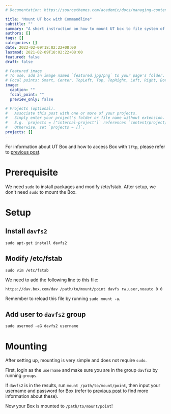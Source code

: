 ```yaml
---
# Documentation: https://sourcethemes.com/academic/docs/managing-content/

title: "Mount UT box with Commandline"
subtitle: ""
summary: "A short instruction on how to mount UT box to file system of a linux machine with commandline"
authors: []
tags: []
categories: []
date: 2022-02-09T18:02:22+08:00
lastmod: 2021-02-09T18:02:22+08:00
featured: false
draft: false

# Featured image
# To use, add an image named `featured.jpg/png` to your page's folder.
# Focal points: Smart, Center, TopLeft, Top, TopRight, Left, Right, BottomLeft, Bottom, BottomRight.
image:
  caption: ""
  focal_point: ""
  preview_only: false

# Projects (optional).
#   Associate this post with one or more of your projects.
#   Simply enter your project's folder or file name without extension.
#   E.g. `projects = ["internal-project"]` references `content/project/deep-learning/index.md`.
#   Otherwise, set `projects = []`.
projects: []
---
```


For information about UT Box and how to access Box with `lftp`, please refer to [previous post](https://zhenyujiang.me/post/2021-04-13-utbox/).

# Prerequisite

We need `sudo` to install packages and modify /etc/fstab. After setup, we don't need `sudo` to mount the Box.

# Setup

## Install `davfs2`

```
sudo apt-get install davfs2
```

## Modify /etc/fstab

```
sudo vim /etc/fstab
```

We need to add the following line to this file:

```
https://dav.box.com/dav /path/to/mount/point davfs rw,user,noauto 0 0
```

Remember to reload this file by running `sudo mount -a`.

## Add user to `davfs2` group

```
sudo usermod -aG davfs2 username
```


# Mounting

After setting up, mounting is very simple and does not require `sudo`.

First, login as the `username` and make sure you are in the group `davfs2` by running `groups`.

If `davfs2` is in the results, run `mount /path/to/mount/point`, then input your username and password for Box (refer to [previous post](https://zhenyujiang.me/post/2021-04-13-utbox/) to find more information about these).

Now your Box is mounted to `/path/to/mount/point`!